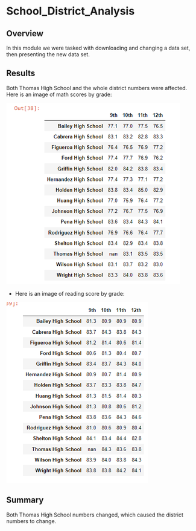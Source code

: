 # School_District_Analysis
## Overview
In this module we were tasked with downloading and changing a data set, then presenting the new data set. 
## Results
Both Thomas High School and the whole district numbers were affected. Here is an image of math scores by grade:

![](https://github.com/ryanstaudhammer/School_District_Analysis/blob/main/Resources/MathbyGrade.png)

- Here is an image of reading score by grade:

![](https://github.com/ryanstaudhammer/School_District_Analysis/blob/main/Resources/ReadingbyGrade.png)

## Summary
Both Thomas High School numbers changed, which caused the district numbers to change.

